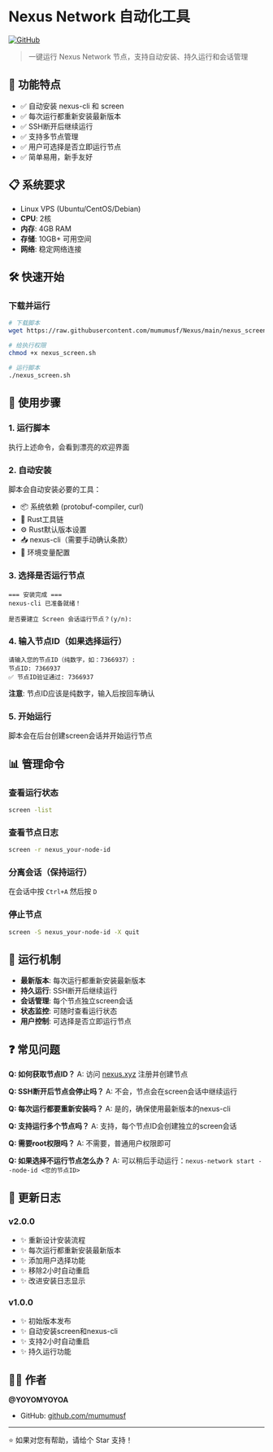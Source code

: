 # Nexus Network 自动化工具

[![GitHub](https://img.shields.io/badge/GitHub-mumumusf/Nexus-blue?style=flat-square&logo=github)](https://github.com/mumumusf/Nexus)

> 一键运行 Nexus Network 节点，支持自动安装、持久运行和会话管理

## 🚀 功能特点

- ✅ 自动安装 nexus-cli 和 screen
- ✅ 每次运行都重新安装最新版本
- ✅ SSH断开后继续运行
- ✅ 支持多节点管理
- ✅ 用户可选择是否立即运行节点
- ✅ 简单易用，新手友好

## 📋 系统要求

- Linux VPS (Ubuntu/CentOS/Debian)
- **CPU**: 2核
- **内存**: 4GB RAM
- **存储**: 10GB+ 可用空间
- **网络**: 稳定网络连接

## 🛠️ 快速开始

### 下载并运行

```bash
# 下载脚本
wget https://raw.githubusercontent.com/mumumusf/Nexus/main/nexus_screen.sh

# 给执行权限
chmod +x nexus_screen.sh

# 运行脚本
./nexus_screen.sh
```

## 🎯 使用步骤

### 1. 运行脚本
执行上述命令，会看到漂亮的欢迎界面

### 2. 自动安装
脚本会自动安装必要的工具：
- 📦 系统依赖 (protobuf-compiler, curl)
- 🦀 Rust工具链
- ⚙️ Rust默认版本设置
- 📥 nexus-cli（需要手动确认条款）
- 🔧 环境变量配置

### 3. 选择是否运行节点
```
=== 安装完成 ===
nexus-cli 已准备就绪！

是否要建立 Screen 会话运行节点？(y/n):
```

### 4. 输入节点ID（如果选择运行）
```
请输入您的节点ID（纯数字，如：7366937）:
节点ID: 7366937
✅ 节点ID验证通过: 7366937
```

**注意**: 节点ID应该是纯数字，输入后按回车确认

### 5. 开始运行
脚本会在后台创建screen会话并开始运行节点

## 📊 管理命令

### 查看运行状态
```bash
screen -list
```

### 查看节点日志
```bash
screen -r nexus_your-node-id
```

### 分离会话（保持运行）
在会话中按 `Ctrl+A` 然后按 `D`

### 停止节点
```bash
screen -S nexus_your-node-id -X quit
```

## 🔄 运行机制

- **最新版本**: 每次运行都重新安装最新版本
- **持久运行**: SSH断开后继续运行
- **会话管理**: 每个节点独立screen会话
- **状态监控**: 可随时查看运行状态
- **用户控制**: 可选择是否立即运行节点

## ❓ 常见问题

**Q: 如何获取节点ID？**
A: 访问 [nexus.xyz](https://nexus.xyz) 注册并创建节点

**Q: SSH断开后节点会停止吗？**
A: 不会，节点会在screen会话中继续运行

**Q: 每次运行都要重新安装吗？**
A: 是的，确保使用最新版本的nexus-cli

**Q: 支持运行多个节点吗？**
A: 支持，每个节点ID会创建独立的screen会话

**Q: 需要root权限吗？**
A: 不需要，普通用户权限即可

**Q: 如果选择不运行节点怎么办？**
A: 可以稍后手动运行：`nexus-network start --node-id <您的节点ID>`

## 📝 更新日志

### v2.0.0
- ✨ 重新设计安装流程
- ✨ 每次运行都重新安装最新版本
- ✨ 添加用户选择功能
- ✨ 移除2小时自动重启
- ✨ 改进安装日志显示

### v1.0.0
- ✨ 初始版本发布
- ✨ 自动安装screen和nexus-cli
- ✨ 支持2小时自动重启
- ✨ 持久运行功能

## 👨‍💻 作者

**@YOYOMYOYOA**
- GitHub: [github.com/mumumusf](https://github.com/mumumusf)

---

⭐ 如果对您有帮助，请给个 Star 支持！ 